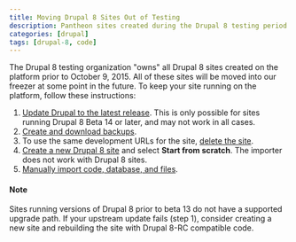```yaml
---
title: Moving Drupal 8 Sites Out of Testing
description: Pantheon sites created during the Drupal 8 testing period will be deleted at some point in the future. Follow these instructions to keep your site on the platform.
categories: [drupal]
tags: [drupal-8, code]
---
```

The Drupal 8 testing organization "owns" all Drupal 8 sites created on the platform prior to October 9, 2015. All of these sites will be moved into our freezer at some point in the future. To keep your site running on the platform, follow these instructions:

1. [Update Drupal to the latest release](/docs/upstream-updates). This is only possible for sites running Drupal 8 Beta 14 or later, and may not work in all cases.
2. [Create and download backups](/docs/backups).
3. To use the same development URLs for the site, [delete the site](/docs/delete-site/).
4. [Create a new Drupal 8 site](https://dashboard.pantheon.io/sites/create) and select **Start from scratch**. The importer does not work with Drupal 8 sites.
5. [Manually import code, database, and files](/docs/manual-import).

<div class="alert alert-info" role="alert">
<h4>Note</h4>
Sites running versions of Drupal 8 prior to beta 13 do not have a supported upgrade path. If your upstream update fails (step 1), consider creating a new site and rebuilding the site with Drupal 8-RC compatible code.
</div>

